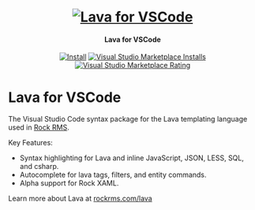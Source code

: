 <h1 align="center">
  <br>
  <a href="https://marketplace.visualstudio.com/items?itemName=TriumphTech.language-lava"><img src="https://raw.githubusercontent.com/TriumphTech/vscode-lava-syntax/master/images/hub-banner.jpg" alt="Lava for VSCode"></a>
</h1>
<h4 align="center">Lava for VSCode</h4>

<p align="center">
    <a href="https://marketplace.visualstudio.com/items?itemName=TriumphTech.language-lava">
    <img alt="Install" src="https://img.shields.io/badge/vscode-install-blue.svg?style=popout-square"></a>
    <a href="https://marketplace.visualstudio.com/items?itemName=TriumphTech.language-lava">
    <img alt="Visual Studio Marketplace Installs" src="https://img.shields.io/visual-studio-marketplace/d/TriumphTech.language-lava?style=flat-square"></a>
    <a href="https://marketplace.visualstudio.com/items?itemName=TriumphTech.language-lava">
    <img alt="Visual Studio Marketplace Rating" src="https://img.shields.io/visual-studio-marketplace/r/TriumphTech.language-lava?style=flat-square">
    </a>
</p>


# Lava for VSCode

The Visual Studio Code syntax package for the Lava templating language used in [Rock RMS](https://www.rockrms.com).

Key Features:
- Syntax highlighting for Lava and inline JavaScript, JSON, LESS, SQL, and csharp.
- Autocomplete for lava tags, filters, and entity commands.
- Alpha support for Rock XAML.

Learn more about Lava at [rockrms.com/lava](https://community.rockrms.com/lava)
